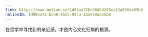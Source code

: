 ```yaml
---
link: https://www.notion.so/1d98aa72bd0845d295ca13a950aa55b8
notionID: 1d98aa72-bd08-45d2-95ca-13a950aa55b8
---
```

在哲学中寻找到的亲近感，才是内心文化归属的根源。